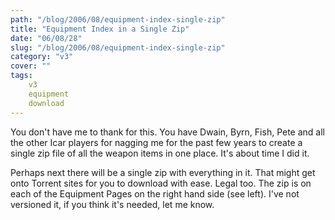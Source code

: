 ```yaml
---
path: "/blog/2006/08/equipment-index-single-zip"
title: "Equipment Index in a Single Zip"
date: "06/08/28"
slug: "/blog/2006/08/equipment-index-single-zip"
category: "v3"
cover: ""
tags:
    v3
    equipment
    download
---
```

You don't have me to thank for this. You have Dwain, Byrn, Fish, Pete and all the other Icar players for nagging me for the past few years to create a single zip file of all the weapon items in one place. It's about time I did it. 

Perhaps next there will be a single zip with everything in it. That might get onto Torrent sites for you to download with ease. Legal too. The zip is on each of the Equipment Pages on the right hand side (see left). I've not versioned it, if you think it's needed, let me know.